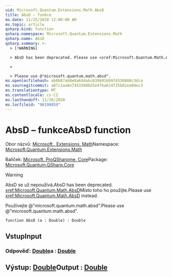 ```yaml
---
uid: Microsoft.Quantum.Extensions.Math.AbsD
title: AbsD – funkce
ms.date: 11/25/2020 12:00:00 AM
ms.topic: article
qsharp.kind: function
qsharp.namespace: Microsoft.Quantum.Extensions.Math
qsharp.name: AbsD
qsharp.summary: >-
  > [!WARNING]

  > AbsD has been deprecated. Please use <xref:Microsoft.Quantum.Math.AbsD> instead.

  >

  > Please use @"microsoft.quantum.math.absd".
ms.openlocfilehash: ab0b87ab8e0a644abc039b016b9fd350008c3dca
ms.sourcegitcommit: a87c1aa8e7453360025e47ba614f25b02ea84ec3
ms.translationtype: MT
ms.contentlocale: cs-CZ
ms.lasthandoff: 11/26/2020
ms.locfileid: "96199859"
---
```

# <a name="absd-function"></a><span data-ttu-id="c4406-102">AbsD – funkce</span><span class="sxs-lookup"><span data-stu-id="c4406-102">AbsD function</span></span>

<span data-ttu-id="c4406-103">Obor názvů: [Microsoft.. Extensions. Math](xref:Microsoft.Quantum.Extensions.Math)</span><span class="sxs-lookup"><span data-stu-id="c4406-103">Namespace: [Microsoft.Quantum.Extensions.Math](xref:Microsoft.Quantum.Extensions.Math)</span></span>

<span data-ttu-id="c4406-104">Balíček: [Microsoft. ProQSharpme. Core](https://nuget.org/packages/Microsoft.Quantum.QSharp.Core)</span><span class="sxs-lookup"><span data-stu-id="c4406-104">Package: [Microsoft.Quantum.QSharp.Core](https://nuget.org/packages/Microsoft.Quantum.QSharp.Core)</span></span>


> [!WARNING]
> <span data-ttu-id="c4406-105">AbsD se už nepoužívá.</span><span class="sxs-lookup"><span data-stu-id="c4406-105">AbsD has been deprecated.</span></span> <span data-ttu-id="c4406-106"><xref:Microsoft.Quantum.Math.AbsD>Místo toho ho použijte.</span><span class="sxs-lookup"><span data-stu-id="c4406-106">Please use <xref:Microsoft.Quantum.Math.AbsD> instead.</span></span>
>
> <span data-ttu-id="c4406-107">Používejte @"microsoft.quantum.math.absd".</span><span class="sxs-lookup"><span data-stu-id="c4406-107">Please use @"microsoft.quantum.math.absd".</span></span>



```qsharp
function AbsD (a : Double) : Double
```


## <a name="input"></a><span data-ttu-id="c4406-108">Vstup</span><span class="sxs-lookup"><span data-stu-id="c4406-108">Input</span></span>

### <a name="a--double"></a><span data-ttu-id="c4406-109">Odpověď: [Double](xref:microsoft.quantum.lang-ref.double)</span><span class="sxs-lookup"><span data-stu-id="c4406-109">a : [Double](xref:microsoft.quantum.lang-ref.double)</span></span>





## <a name="output--double"></a><span data-ttu-id="c4406-110">Výstup: [Double](xref:microsoft.quantum.lang-ref.double)</span><span class="sxs-lookup"><span data-stu-id="c4406-110">Output : [Double](xref:microsoft.quantum.lang-ref.double)</span></span>

